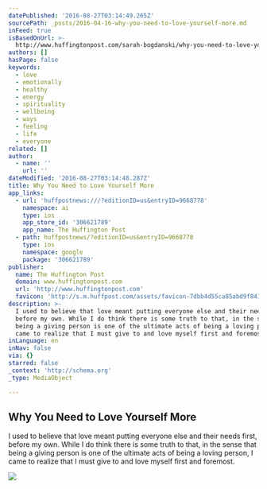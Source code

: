 ```yaml
---
datePublished: '2016-08-27T03:14:49.265Z'
sourcePath: _posts/2016-04-16-why-you-need-to-love-yourself-more.md
inFeed: true
isBasedOnUrl: >-
  http://www.huffingtonpost.com/sarah-bogdanski/why-you-need-to-love-yourself-more_b_9668778.html?utm_hp_ref=healthy-living
authors: []
hasPage: false
keywords:
  - love
  - emotionally
  - healthy
  - energy
  - spirituality
  - wellbeing
  - ways
  - feeling
  - life
  - everyone
related: []
author:
  - name: ''
    url: ''
dateModified: '2016-08-27T03:14:48.287Z'
title: Why You Need to Love Yourself More
app_links:
  - url: 'huffpostnews:///?editionID=us&entryID=9668778'
    namespace: ai
    type: ios
    app_store_id: '306621789'
    app_name: The Huffington Post
  - path: huffpostnews/?editionID=us&entryID=9668778
    type: ios
    namespace: google
    package: '306621789'
publisher:
  name: The Huffington Post
  domain: www.huffingtonpost.com
  url: 'http://www.huffingtonpost.com'
  favicon: 'http://s.m.huffpost.com/assets/favicon-7dbb4d55ca85abd9f84197a1c3525e38.ico'
description: >-
  I used to believe that love meant putting everyone else and their needs first,
  before my own. While I do think there is some truth to that, in the sense that
  being a giving person is one of the ultimate acts of being a loving person, I
  came to realize that I must give to and love myself first and foremost.
inLanguage: en
inNav: false
via: {}
starred: false
_context: 'http://schema.org'
_type: MediaObject

---
```

<article style=""><h1>Why You Need to Love Yourself More</h1><p>I used to believe that love meant putting everyone else and their needs first, before my own. While I do think there is some truth to that, in the sense that being a giving person is one of the ultimate acts of being a loving person, I came to realize that I must give to and love myself first and foremost.</p><img src="https://s3-us-west-2.amazonaws.com/the-grid-img/p/75b6a2a90ce8ffccabb83684f228ad6037de398f.jpg" /></article>